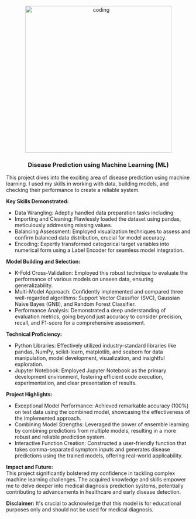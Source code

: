 <p align="center">
  <img alt="coding" width="400" src="https://med.stanford.edu/news/all-news/2015/06/precision-health-predicting-and-preventing-disease/_jcr_content/main/image.img.780.high.jpg/precision-health-stock.jpg">
</p>

<h3 align="center">Disease Prediction using Machine Learning (ML)</h3>

This project dives into the exciting area of disease prediction using machine learning. I used my skills in working with data, building models, and checking their performance to create a reliable system.

**Key Skills Demonstrated:**
 - Data Wrangling: Adeptly handled data preparation tasks including:
 - Importing and Cleaning: Flawlessly loaded the dataset using pandas, meticulously addressing missing values.
 - Balancing Assessment: Employed visualization techniques to assess and confirm balanced data distribution, crucial for model accuracy.
 - Encoding: Expertly transformed categorical target variables into numerical form using a Label Encoder for seamless model integration.

**Model Building and Selection:**
 - K-Fold Cross-Validation: Employed this robust technique to evaluate the performance of various models on unseen data, ensuring generalizability.
 - Multi-Model Approach: Confidently implemented and compared three well-regarded algorithms: Support Vector Classifier (SVC), Gaussian Naive Bayes (GNB), and Random Forest Classifier.
 - Performance Analysis: Demonstrated a deep understanding of evaluation metrics, going beyond just accuracy to consider precision, recall, and F1-score for a comprehensive assessment.

**Technical Proficiency:**
 - Python Libraries: Effectively utilized industry-standard libraries like pandas, NumPy, scikit-learn, matplotlib, and seaborn for data manipulation, model development, visualization, and insightful exploration.
 - Jupyter Notebook: Employed Jupyter Notebook as the primary development environment, fostering efficient code execution, experimentation, and clear presentation of results.

**Project Highlights:**
 - Exceptional Model Performance: Achieved remarkable accuracy (100%) on test data using the combined model, showcasing the effectiveness of the implemented approach.
 - Combining Model Strengths: Leveraged the power of ensemble learning by combining predictions from multiple models, resulting in a more robust and reliable prediction system.
 - Interactive Function Creation: Constructed a user-friendly function that takes comma-separated symptom inputs and generates disease predictions using the trained models, offering real-world applicability.

**Impact and Future:**<br>
This project significantly bolstered my confidence in tackling complex machine learning challenges. The acquired knowledge and skills empower me to delve deeper into medical diagnosis prediction systems, potentially contributing to advancements in healthcare and early disease detection.

**Disclaimer:**
It's crucial to acknowledge that this model is for educational purposes only and should not be used for medical diagnosis.
